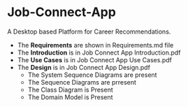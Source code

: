 # Job-Connect-App
A Desktop based Platform for Career Recommendations.
-  The **Requirements** are shown in Requirements.md file
-  The **Introduction** is in Job Connect App Introduction.pdf
-  The **Use Cases** is in Job Connect App Use Cases.pdf
-  The **Design** is in Job Connect App Design.pdf
   -  The System Sequence Diagrams are present
   -  The Sequence Diagrams are prresent
   -  The Class Diagram is Present
   -  The Domain Model is Present

